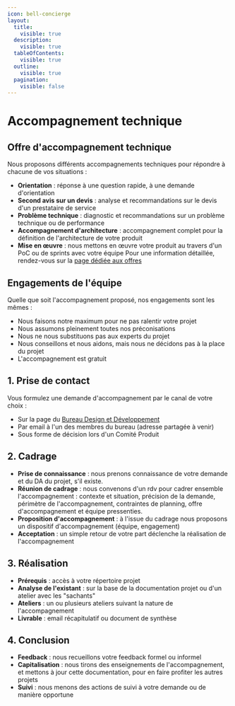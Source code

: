 ```yaml
---
icon: bell-concierge
layout:
  title:
    visible: true
  description:
    visible: true
  tableOfContents:
    visible: true
  outline:
    visible: true
  pagination:
    visible: false
---
```


# Accompagnement technique

## Offre d'accompagnement technique

Nous proposons différents accompagnements techniques pour répondre à chacune de vos situations :

* **Orientation** : réponse à une question rapide, à une demande d'orientation
* **Second avis sur un devis** : analyse et recommandations sur le devis d'un prestataire de service
* **Problème technique** : diagnostic et recommandations sur un problème technique ou de performance
* **Accompagnement d'architecture** : accompagnement complet pour la définition de l'architecture de votre produit
* **Mise en œuvre** : nous mettons en œuvre votre produit au travers d'un PoC ou de sprints avec votre équipe Pour une information détaillée, rendez-vous sur la [page dédiée aux offres](https://msociauxfr.sharepoint.com/teams/BureauDesignDev/SitePages/Technologie.aspx)

## Engagements de l'équipe

Quelle que soit l'accompagnement proposé, nos engagements sont les mêmes :

* Nous faisons notre maximum pour ne pas ralentir votre projet
* Nous assumons pleinement toutes nos préconisations
* Nous ne nous substituons pas aux experts du projet
* Nous conseillons et nous aidons, mais nous ne décidons pas à la place du projet
* L'accompagnement est gratuit

## 1. Prise de contact

Vous formulez une demande d'accompagnement par le canal de votre choix :

* Sur la page du [Bureau Design et Développement](https://msociauxfr.sharepoint.com/teams/BureauDesignDev/SitePages/AccueilDD.aspx)
* Par email à l'un des membres du bureau (adresse partagée à venir)
* Sous forme de décision lors d'un Comité Produit

## 2. Cadrage

* **Prise de connaissance** : nous prenons connaissance de votre demande et du DA du projet, s'il existe.
* **Réunion de cadrage** : nous convenons d'un rdv pour cadrer ensemble l'accompagnement : contexte et situation, précision de la demande, périmètre de l'accompagnement, contraintes de planning, offre d'accompagnement et équipe pressenties.
* **Proposition d'accompagnement** : à l'issue du cadrage nous proposons un dispositif d'accompagnement (équipe, engagement)
* **Acceptation** : un simple retour de votre part déclenche la réalisation de l'accompagnement

## 3. Réalisation

* **Prérequis** : accès à votre répertoire projet
* **Analyse de l'existant** : sur la base de la documentation projet ou d'un atelier avec les "sachants"
* **Ateliers** : un ou plusieurs ateliers suivant la nature de l'accompagnement
* **Livrable** : email récapitulatif ou document de synthèse

## 4. Conclusion

* **Feedback** : nous recueillons votre feedback formel ou informel
* **Capitalisation** : nous tirons des enseignements de l'accompagnement, et mettons à jour cette documentation, pour en faire profiter les autres projets
* **Suivi** : nous menons des actions de suivi à votre demande ou de manière opportune
